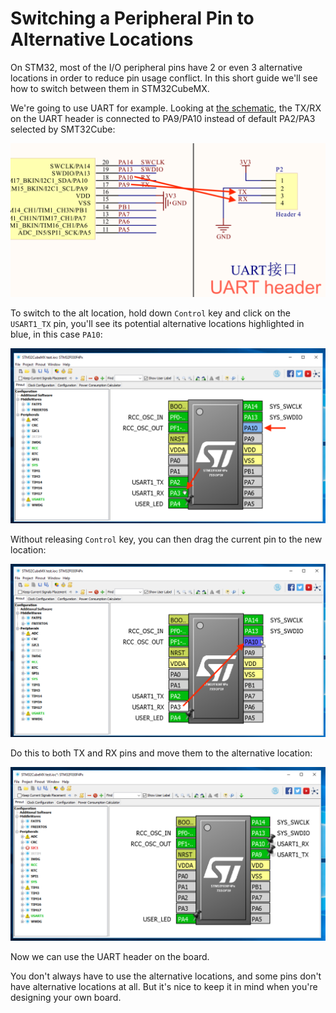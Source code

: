 # Switching a Peripheral Pin to Alternative Locations

On STM32, most of the I/O peripheral pins have 2 or even 3 alternative locations in order to reduce pin usage conflict. In this short guide we'll see how to switch between them in STM32CubeMX.

We're going to use UART for example. Looking at [the schematic](../resources/datasheets/STM32F030F4P6_miniboard_schematics.pdf), the TX/RX on the UART header is connected to PA9/PA10 instead of default PA2/PA3 selected by SMT32Cube:

![Alt text](resources/sche.png)

To switch to the alt location, hold down `Control` key and click on the `USART1_TX` pin, you'll see its potential alternative locations highlighted in blue, in this case `PA10`:

![Alt text](resources/cubealt.png)

Without releasing `Control` key, you can then drag the current pin to the new location:

![Alt text](resources/cubedrag.png)

Do this to both TX and RX pins and move them to the alternative location:

![Alt text](resources/cubenewloc.png)

Now we can use the UART header on the board.

You don't always have to use the alternative locations, and some pins don't have alternative locations at all. But it's nice to keep it in mind when you're designing your own board.